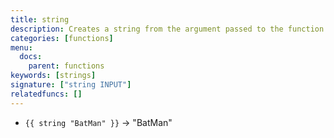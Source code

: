 ```yaml
---
title: string
description: Creates a string from the argument passed to the function
categories: [functions]
menu:
  docs:
    parent: functions
keywords: [strings]
signature: ["string INPUT"]
relatedfuncs: []
---
```


* `{{ string "BatMan" }}` → "BatMan"
